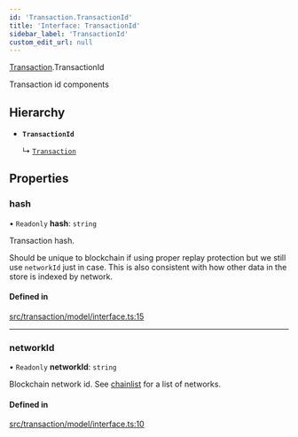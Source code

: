 ```yaml
---
id: 'Transaction.TransactionId'
title: 'Interface: TransactionId'
sidebar_label: 'TransactionId'
custom_edit_url: null
---
```


[Transaction](../namespaces/Transaction.md).TransactionId

Transaction id components

## Hierarchy

-   **`TransactionId`**

    ↳ [`Transaction`](Transaction.Transaction-1.md)

## Properties

### hash

• `Readonly` **hash**: `string`

Transaction hash.

Should be unique to blockchain if using proper replay protection but we still use `networkId` just in case.
This is also consistent with how other data in the store is indexed by network.

#### Defined in

[src/transaction/model/interface.ts:15](https://github.com/leovigna/web3-redux/blob/eb7b6c0/src/transaction/model/interface.ts#L15)

---

### networkId

• `Readonly` **networkId**: `string`

Blockchain network id.
See [chainlist](https://chainlist.org/) for a list of networks.

#### Defined in

[src/transaction/model/interface.ts:10](https://github.com/leovigna/web3-redux/blob/eb7b6c0/src/transaction/model/interface.ts#L10)
